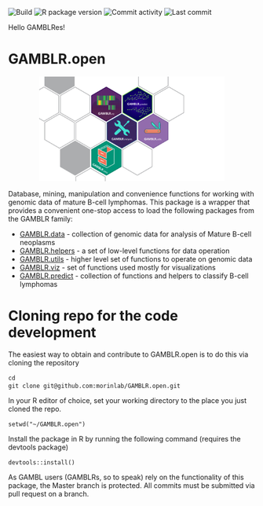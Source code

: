 ![Build](https://github.com/morinlab/GAMBLR.open/actions/workflows/build_check.yaml/badge.svg)
![R package version](https://img.shields.io/github/r-package/v/morinlab/GAMBLR.open)
![Commit activity](https://img.shields.io/github/commit-activity/m/morinlab/GAMBLR.open)
![Last commit](https://img.shields.io/github/last-commit/morinlab/GAMBLR.open)

Hello GAMBLRes!

# GAMBLR.open

<p align="center" width="100%">
    <img width="75%" src="GAMBLR.open.png">
</p>

Database, mining, manipulation and convenience functions for working with genomic data of mature B-cell lymphomas. This package is a wrapper that provides a convenient one-stop access to load the following packages from the GAMBLR family:
* [GAMBLR.data](https://github.com/morinlab/GAMBLR.data) - collection of genomic
data for analysis of Mature B-cell neoplasms
* [GAMBLR.helpers](https://github.com/morinlab/GAMBLR.helpers) - a set of low-level functions for data operation
* [GAMBLR.utils](https://github.com/morinlab/GAMBLR.utils) - higher level set of functions to operate on genomic data
* [GAMBLR.viz](https://github.com/morinlab/GAMBLR.viz) - set of functions used mostly for visualizations
* [GAMBLR.predict](https://github.com/morinlab/GAMBLR.predict) - collection of functions and helpers to classify B-cell lymphomas

# Cloning repo for the code development

The easiest way to obtain and contribute to GAMBLR.open is to do this via cloning the repository

```
cd
git clone git@github.com:morinlab/GAMBLR.open.git
```

In your R editor of choice, set your working directory to the place you just cloned the repo.

```
setwd("~/GAMBLR.open")
```

Install the package in R by running the following command (requires the devtools package)

```
devtools::install()
```

As GAMBL users (GAMBLRs, so to speak) rely on the functionality of this package, the Master branch is protected. All commits must be submitted via pull request on a branch.
